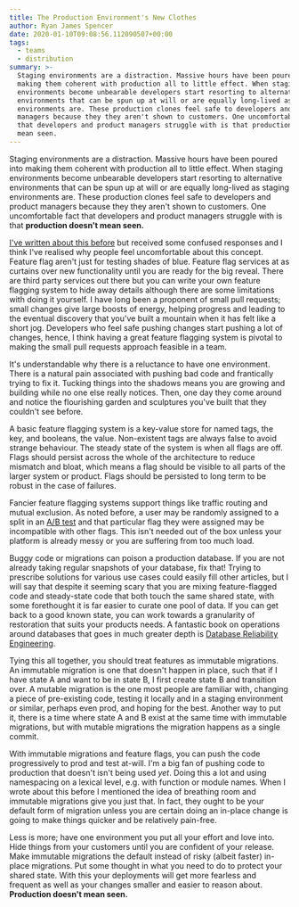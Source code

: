 ```yaml
---
title: The Production Environment's New Clothes
author: Ryan James Spencer
date: 2020-01-10T09:08:56.112090507+00:00
tags:
  - teams
  - distribution
summary: >-
  Staging environments are a distraction. Massive hours have been poured into
  making them coherent with production all to little effect. When staging
  environments become unbearable developers start resorting to alternative
  environments that can be spun up at will or are equally long-lived as staging
  environments are. These production clones feel safe to developers and product
  managers because they they aren't shown to customers. One uncomfortable fact
  that developers and product managers struggle with is that production doesn't
  mean seen.
---
```


Staging environments are a distraction. Massive hours have been poured into
making them coherent with production all to little effect. When staging
environments become unbearable developers start resorting to alternative
environments that can be spun up at will or are equally long-lived as staging
environments are. These production clones feel safe to developers and product
managers because they they aren't shown to customers. One uncomfortable fact
that developers and product managers struggle with is that **production doesn't
mean seen.**

[I've written about this
before](https://www.justanotherdot.com/posts/move-fast-and-tuck-code-into-the-shadows.html)
but received some confused responses and I think I've realised why people feel
uncomfortable about this concept. Feature flag aren't just for testing shades of
blue. Feature flag services at as curtains over new functionality until you are
ready for the big reveal. There are third party services out there but you can
write your own feature flagging system to hide away details although there are
some limitations with doing it yourself. I have long been a proponent of small
pull requests; small changes give large boosts of energy, helping progress and
leading to the eventual discovery that you've built a mountain when it has felt
like a short jog. Developers who feel safe pushing changes start pushing a lot
of changes, hence, I think having a great feature flagging system is pivotal to
making the small pull requests approach feasible in a team.

It's understandable why there is a reluctance to have one environment. There is
a natural pain associated with pushing bad code and frantically trying to fix
it. Tucking things into the shadows means you are growing and building while no
one else really notices. Then, one day they come around and notice the
flourishing garden and sculptures you've built that they couldn't see before.

A basic feature flagging system is a key-value store for named tags, the key,
and booleans, the value. Non-existent tags are always false to avoid strange
behaviour. The steady state of the system is when all flags are off. Flags
should persist across the whole of the architecture to reduce mismatch and
bloat, which means a flag should be visible to all parts of the larger system or
product. Flags should be persisted to long term to be robust in the case of
failures.

Fancier feature flagging systems support things like traffic routing and mutual
exclusion. As noted before, a user may be randomly assigned to a split in an
[A/B test](https://en.wikipedia.org/wiki/A/B_testing) and that particular flag
they were assigned may be incompatible with other flags. This isn't needed out
of the box unless your platform is already messy or you are suffering from too
much load.

Buggy code or migrations can poison a production database. If you are not
already taking regular snapshots of your database, fix that! Trying to prescribe
solutions for various use cases could easily fill other articles, but I will say
that despite it seeming scary that you are mixing feature-flagged code and
steady-state code that both touch the same shared state, with some forethought
it is far easier to curate one pool of data. If you can get back to a good known
state, you can work towards a granularity of restoration that suits your
products needs. A fantastic book on operations around databases that goes in
much greater depth is [Database Reliability
Engineering](https://www.goodreads.com/en/book/show/36523657-database-reliability-engineering).

Tying this all together, you should treat features as immutable migrations. An
immutable migration is one that doesn't happen in place, such that if I have
state A and want to be in state B, I first create state B and transition over. A
mutable migration is the one most people are familiar with, changing a piece of
pre-existing code, testing it locally and in a staging environment or similar,
perhaps even prod, and hoping for the best. Another way to put it, there is a
time where state A and B exist at the same time with immutable migrations, but
with mutable migrations the migration happens as a single commit.

With immutable migrations and feature flags, you can push the code progressively
to prod and test at-will. I'm a big fan of pushing code to production that
doesn't isn't being used _yet_. Doing this a lot and using namespacing on a
lexical level, e.g. with function or module names. When I wrote about this
before I mentioned the idea of breathing room and immutable migrations give you
just that. In fact, they ought to be your default form of migration unless you
are certain doing an in-place change is going to make things quicker and be
relatively pain-free.

Less is more; have one environment you put all your effort and love into. Hide
things from your customers until you are confident of your release. Make
immutable migrations the default instead of risky (albeit faster) in-place
migrations. Put some thought in what you need to do to protect your shared
state. With this your deployments will get more fearless and frequent as well as
your changes smaller and easier to reason about. **Production doesn't mean
seen.**
